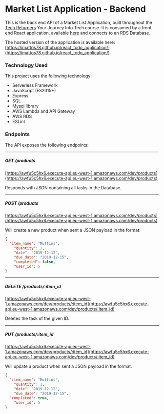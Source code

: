 # Market List Application - Backend

This is the back end API of a Market List Application, built throughout the [Tech Returners](https://techreturners.com) Your Journey Into Tech course. It is consumed by a front end React application, available [here](https://github.com/imattos78/react_todo_application) and connects to an RDS Database.

The hosted version of the application is available here: [https://imattos78.github.io/react_todo_application/](https://imattos78.github.io/react_todo_application/).

### Technology Used

This project uses the following technology:

- Serverless Framework
- JavaScript (ES2015+)
- Express
- SQL
- Mysql library
- AWS Lambda and API Gateway
- AWS RDS
- ESLint

### Endpoints

The API exposes the following endpoints:

---

##### GET /products

[https://awfu5c5hx6.execute-api.eu-west-1.amazonaws.com/dev/products](https://awfu5c5hx6.execute-api.eu-west-1.amazonaws.com/dev/products)

Responds with JSON containing all tasks in the Database.

---

##### POST /products

[https://awfu5c5hx6.execute-api.eu-west-1.amazonaws.com/dev/products](https://awfu5c5hx6.execute-api.eu-west-1.amazonaws.com/dev/products)

Will create a new product when sent a JSON payload in the format:

```json
{
  "item_name": "Muffins",
	"quantity": 1,
	"date": "2019-12-12",
	"due_date": "2019-12-15",
	"completed": false,
	"user_id": 5
}
```

---

##### DELETE /products/:item_id

[https://awfu5c5hx6.execute-api.eu-west-1.amazonaws.com/dev/products/:item_id](https://awfu5c5hx6.execute-api.eu-west-1.amazonaws.com/dev/products/:item_id)

Deletes the task of the given ID.

---

##### PUT /products/:item_id

[https://awfu5c5hx6.execute-api.eu-west-1.amazonaws.com/dev/products/:item_id](https://awfu5c5hx6.execute-api.eu-west-1.amazonaws.com/dev/products/:item_id)

Will update a product when sent a JSON payload in the format:

```json
{
  "item_name": "Muffins",
	"quantity": 1,
	"date": "2019-12-12",
	"due_date": "2019-12-15",
  "completed": true,
	"user_id": 5
}
```
